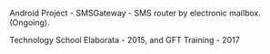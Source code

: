 Android Project - SMSGateway - SMS router by electronic mailbox. (Ongoing).

Technology School Elaborata - 2015, and
GFT Training                - 2017
